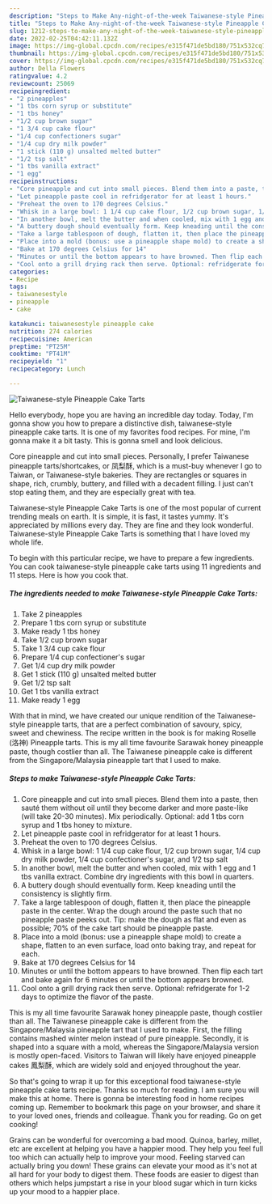 ```yaml
---
description: "Steps to Make Any-night-of-the-week Taiwanese-style Pineapple Cake Tarts"
title: "Steps to Make Any-night-of-the-week Taiwanese-style Pineapple Cake Tarts"
slug: 1212-steps-to-make-any-night-of-the-week-taiwanese-style-pineapple-cake-tarts
date: 2022-02-25T04:42:11.132Z
image: https://img-global.cpcdn.com/recipes/e315f471de5bd180/751x532cq70/taiwanese-style-pineapple-cake-tarts-recipe-main-photo.jpg
thumbnail: https://img-global.cpcdn.com/recipes/e315f471de5bd180/751x532cq70/taiwanese-style-pineapple-cake-tarts-recipe-main-photo.jpg
cover: https://img-global.cpcdn.com/recipes/e315f471de5bd180/751x532cq70/taiwanese-style-pineapple-cake-tarts-recipe-main-photo.jpg
author: Della Flowers
ratingvalue: 4.2
reviewcount: 25069
recipeingredient:
- "2 pineapples"
- "1 tbs corn syrup or substitute"
- "1 tbs honey"
- "1/2 cup brown sugar"
- "1 3/4 cup cake flour"
- "1/4 cup confectioners sugar"
- "1/4 cup dry milk powder"
- "1 stick (110 g) unsalted melted butter"
- "1/2 tsp salt"
- "1 tbs vanilla extract"
- "1 egg"
recipeinstructions:
- "Core pineapple and cut into small pieces. Blend them into a paste, then sauté them without oil until they become darker and more paste-like (will take 20-30 minutes). Mix periodically. Optional: add 1 tbs corn syrup and 1 tbs honey to mixture."
- "Let pineapple paste cool in refridgerator for at least 1 hours."
- "Preheat the oven to 170 degrees Celsius."
- "Whisk in a large bowl: 1 1/4 cup cake flour, 1/2 cup brown sugar, 1/4 cup dry milk powder, 1/4 cup confectioner&#39;s sugar, and 1/2 tsp salt"
- "In another bowl, melt the butter and when cooled, mix with 1 egg and 1 tbs vanilla extract. Combine dry ingredients with this bowl in quarters."
- "A buttery dough should eventually form. Keep kneading until the consistency is slightly firm."
- "Take a large tablespoon of dough, flatten it, then place the pineapple paste in the center. Wrap the dough around the paste such that no pineapple paste peeks out. Tip: make the dough as flat and even as possible; 70% of the cake tart should be pineapple paste."
- "Place into a mold (bonus: use a pineapple shape mold) to create a shape, flatten to an even surface, load onto baking tray, and repeat for each."
- "Bake at 170 degrees Celsius for 14"
- "Minutes or until the bottom appears to have browned. Then flip each tart and bake again for 6 minutes or until the bottom appears browned."
- "Cool onto a grill drying rack then serve. Optional: refridgerate for 1-2 days to optimize the flavor of the paste."
categories:
- Recipe
tags:
- taiwanesestyle
- pineapple
- cake

katakunci: taiwanesestyle pineapple cake 
nutrition: 274 calories
recipecuisine: American
preptime: "PT25M"
cooktime: "PT41M"
recipeyield: "1"
recipecategory: Lunch

---
```



![Taiwanese-style Pineapple Cake Tarts](https://img-global.cpcdn.com/recipes/e315f471de5bd180/751x532cq70/taiwanese-style-pineapple-cake-tarts-recipe-main-photo.jpg)

Hello everybody, hope you are having an incredible day today. Today, I'm gonna show you how to prepare a distinctive dish, taiwanese-style pineapple cake tarts. It is one of my favorites food recipes. For mine, I'm gonna make it a bit tasty. This is gonna smell and look delicious.

Core pineapple and cut into small pieces. Personally, I prefer Taiwanese pineapple tarts/shortcakes, or 凤梨酥, which is a must-buy whenever I go to Taiwan, or Taiwanese-style bakeries. They are rectangles or squares in shape, rich, crumbly, buttery, and filled with a decadent filling. I just can&#39;t stop eating them, and they are especially great with tea.

Taiwanese-style Pineapple Cake Tarts is one of the most popular of current trending meals on earth. It is simple, it is fast, it tastes yummy. It's appreciated by millions every day. They are fine and they look wonderful. Taiwanese-style Pineapple Cake Tarts is something that I have loved my whole life.


To begin with this particular recipe, we have to prepare a few ingredients. You can cook taiwanese-style pineapple cake tarts using 11 ingredients and 11 steps. Here is how you cook that.

<!--inarticleads1-->

##### The ingredients needed to make Taiwanese-style Pineapple Cake Tarts:

1. Take 2 pineapples
1. Prepare 1 tbs corn syrup or substitute
1. Make ready 1 tbs honey
1. Take 1/2 cup brown sugar
1. Take 1 3/4 cup cake flour
1. Prepare 1/4 cup confectioner&#39;s sugar
1. Get 1/4 cup dry milk powder
1. Get 1 stick (110 g) unsalted melted butter
1. Get 1/2 tsp salt
1. Get 1 tbs vanilla extract
1. Make ready 1 egg


With that in mind, we have created our unique rendition of the Taiwanese-style pineapple tarts, that are a perfect combination of savoury, spicy, sweet and chewiness. The recipe written in the book is for making Roselle (洛神) Pineapple tarts. This is my all time favourite Sarawak honey pineapple paste, though costlier than all. The Taiwanese pineapple cake is different from the Singapore/Malaysia pineapple tart that I used to make. 

<!--inarticleads2-->

##### Steps to make Taiwanese-style Pineapple Cake Tarts:

1. Core pineapple and cut into small pieces. Blend them into a paste, then sauté them without oil until they become darker and more paste-like (will take 20-30 minutes). Mix periodically. Optional: add 1 tbs corn syrup and 1 tbs honey to mixture.
1. Let pineapple paste cool in refridgerator for at least 1 hours.
1. Preheat the oven to 170 degrees Celsius.
1. Whisk in a large bowl: 1 1/4 cup cake flour, 1/2 cup brown sugar, 1/4 cup dry milk powder, 1/4 cup confectioner&#39;s sugar, and 1/2 tsp salt
1. In another bowl, melt the butter and when cooled, mix with 1 egg and 1 tbs vanilla extract. Combine dry ingredients with this bowl in quarters.
1. A buttery dough should eventually form. Keep kneading until the consistency is slightly firm.
1. Take a large tablespoon of dough, flatten it, then place the pineapple paste in the center. Wrap the dough around the paste such that no pineapple paste peeks out. Tip: make the dough as flat and even as possible; 70% of the cake tart should be pineapple paste.
1. Place into a mold (bonus: use a pineapple shape mold) to create a shape, flatten to an even surface, load onto baking tray, and repeat for each.
1. Bake at 170 degrees Celsius for 14
1. Minutes or until the bottom appears to have browned. Then flip each tart and bake again for 6 minutes or until the bottom appears browned.
1. Cool onto a grill drying rack then serve. Optional: refridgerate for 1-2 days to optimize the flavor of the paste.


This is my all time favourite Sarawak honey pineapple paste, though costlier than all. The Taiwanese pineapple cake is different from the Singapore/Malaysia pineapple tart that I used to make. First, the filling contains mashed winter melon instead of pure pineapple. Secondly, it is shaped into a square with a mold, whereas the Singapore/Malaysia version is mostly open-faced. Visitors to Taiwan will likely have enjoyed pineapple cakes 鳳梨酥, which are widely sold and enjoyed throughout the year. 

So that's going to wrap it up for this exceptional food taiwanese-style pineapple cake tarts recipe. Thanks so much for reading. I am sure you will make this at home. There is gonna be interesting food in home recipes coming up. Remember to bookmark this page on your browser, and share it to your loved ones, friends and colleague. Thank you for reading. Go on get cooking!

Grains can be wonderful for overcoming a bad mood. Quinoa, barley, millet, etc are excellent at helping you have a happier mood. They help you feel full too which can actually help to improve your mood. Feeling starved can actually bring you down! These grains can elevate your mood as it's not at all hard for your body to digest them. These foods are easier to digest than others which helps jumpstart a rise in your blood sugar which in turn kicks up your mood to a happier place.

